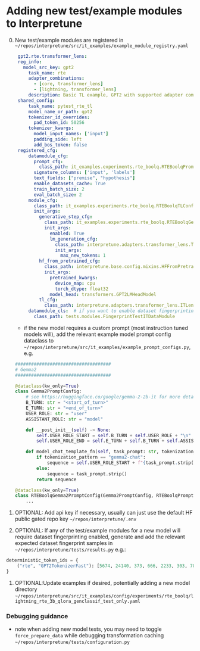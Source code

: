 # Adding new test/example modules to Interpretune

0. New test/example modules are registered in
   `~/repos/interpretune/src/it_examples/example_module_registry.yaml`

   ```yaml
    gpt2.rte.transformer_lens:
    reg_info:
      model_src_key: gpt2
        task_name: rte
        adapter_combinations:
          - [core, transformer_lens]
          - [lightning, transformer_lens]
        description: Basic TL example, GPT2 with supported adapter compositions
    shared_config:
        task_name: pytest_rte_tl
        model_name_or_path: gpt2
        tokenizer_id_overrides:
          pad_token_id: 50256
        tokenizer_kwargs:
          model_input_names: ['input']
          padding_side: left
          add_bos_token: false
    registered_cfg:
        datamodule_cfg:
          prompt_cfg:
            class_path: it_examples.experiments.rte_boolq.RTEBoolqPromptConfig
          signature_columns: ['input', 'labels']
          text_fields: ["premise", "hypothesis"]
          enable_datasets_cache: True
          train_batch_size: 2
          eval_batch_size: 2
        module_cfg:
          class_path: it_examples.experiments.rte_boolq.RTEBoolqTLConfig
          init_args:
            generative_step_cfg:
              class_path: it_examples.experiments.rte_boolq.RTEBoolqGenerativeClassificationConfig
              init_args:
                enabled: True
                lm_generation_cfg:
                  class_path: interpretune.adapters.transformer_lens.TLensGenerationConfig
                  init_args:
                    max_new_tokens: 1
            hf_from_pretrained_cfg:
              class_path: interpretune.base.config.mixins.HFFromPretrainedConfig
              init_args:
                pretrained_kwargs:
                  device_map: cpu
                  torch_dtype: float32
                model_head: transformers.GPT2LMHeadModel
            tl_cfg:
              class_path: interpretune.adapters.transformer_lens.ITLensFromPretrainedConfig
        datamodule_cls:  # if you want to enable dataset fingerprinting, override the base test datamodule as follows:
          class_path: tests.modules.FingerprintTestITDataModule
   ```

   - if the new model requires a custom prompt (most instruction tuned models will), add the relevant example model
     prompt config dataclass to `~/repos/interpretune/src/it_examples/example_prompt_configs.py`, e.g.

   ```python
   ####################################
   # Gemma2
   ####################################

   @dataclass(kw_only=True)
   class Gemma2PromptConfig:
       # see https://huggingface.co/google/gemma-2-2b-it for more details
       B_TURN: str = "<start_of_turn>"
       E_TURN: str = "<end_of_turn>"
       USER_ROLE: str = "user"
       ASSISTANT_ROLE: str = "model"

       def __post_init__(self) -> None:
           self.USER_ROLE_START = self.B_TURN + self.USER_ROLE + "\n"
           self.USER_ROLE_END = self.E_TURN + self.B_TURN + self.ASSISTANT_ROLE + "\n"

       def model_chat_template_fn(self, task_prompt: str, tokenization_pattern: Optional[str] = None) -> str:
           if tokenization_pattern == "gemma2-chat":
               sequence = self.USER_ROLE_START + f"{task_prompt.strip()} {self.USER_ROLE_END}"
           else:
               sequence = task_prompt.strip()
           return sequence

   @dataclass(kw_only=True)
   class RTEBoolqGemma2PromptConfig(Gemma2PromptConfig, RTEBoolqPromptConfig):
       ...
   ```

1. OPTIONAL: Add api key if necessary, usually can just use the default HF public gated repo key
   `~/repos/interpretune/.env`

1. OPTIONAL: If any of the test/example modules for a new model will require dataset fingerprinting enabled, generate
   and add the relevant expected dataset fingerprint samples in `~/repos/interpretune/tests/results.py` e.g.:

```python
deterministic_token_ids = {
    ("rte", "GPT2TokenizerFast"): [5674, 24140, 373, 666, 2233, 303, 783, 783, 2055, 319, 373, 910, 17074, 284, 6108]
}
```

1. OPTIONAL:Update examples if desired, potentially adding a new model directory
   `~/repos/interpretune/src/it_examples/config/experiments/rte_boolq/lightning_rte_3b_qlora_genclassif_test_only.yaml`

### Debugging guidance

- note when adding new model tests, you may need to toggle `force_prepare_data` while debugging transformation caching
  `~/repos/interpretune/tests/configuration.py`
